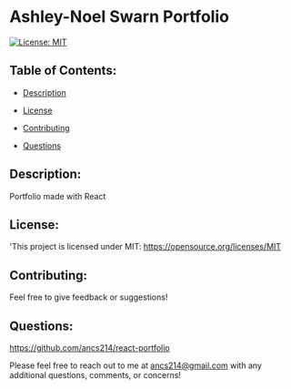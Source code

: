 # Ashley-Noel Swarn Portfolio 
  
  [![License: MIT](https://img.shields.io/badge/License-MIT-yellow.svg)](https://opensource.org/licenses/MIT)

 ## Table of Contents:

  - [Description](#Description)

  - [License](#License)

  - [Contributing](#Contributing)

  - [Questions](#Questions)

  ## Description: 
  Portfolio made with React

  ## License: 
  'This project is licensed under MIT: https://opensource.org/licenses/MIT

  ## Contributing: 
  Feel free to give feedback or suggestions!

  ## Questions: 
  https://github.com/ancs214/react-portfolio

  Please feel free to reach out to me at ancs214@gmail.com with any additional questions, comments, or concerns!

